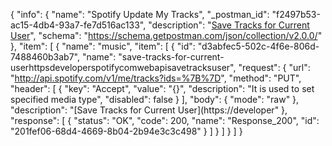 {
  "info": {
    "name": "Spotify Update My Tracks",
    "_postman_id": "f2497b53-ac15-4db4-93a7-fe7d516ac133",
    "description": "[Save Tracks for Current User](https://developer.spotify.com/web-api/save-tracks-user/)",
    "schema": "https://schema.getpostman.com/json/collection/v2.0.0/"
  },
  "item": [
    {
      "name": "music",
      "item": [
        {
          "id": "d3abfec5-502c-4f6e-806d-7488460b3ab7",
          "name": "save-tracks-for-current-userhttpsdeveloperspotifycomwebapisavetracksuser",
          "request": {
            "url": "http://api.spotify.com/v1/me/tracks?ids=%7B%7D",
            "method": "PUT",
            "header": [
              {
                "key": "Accept",
                "value": "{}",
                "description": "It is used to set specified media type",
                "disabled": false
              }
            ],
            "body": {
              "mode": "raw"
            },
            "description": "[Save Tracks for Current User](https://developer"
          },
          "response": [
            {
              "status": "OK",
              "code": 200,
              "name": "Response_200",
              "id": "201fef06-68d4-4669-8b04-2b94e3c3c498"
            }
          ]
        }
      ]
    }
  ]
}